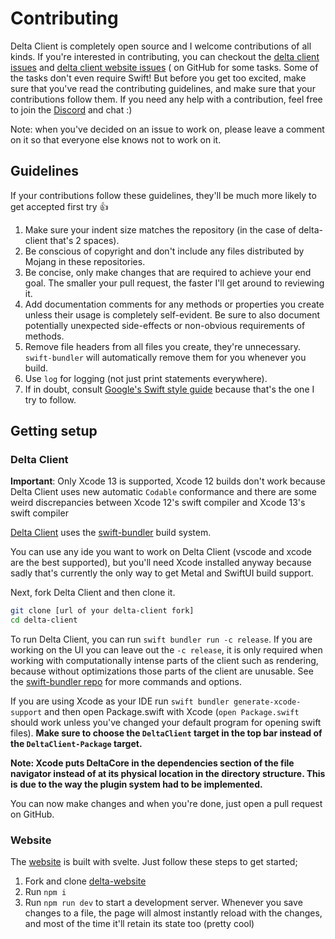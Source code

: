 # Contributing

Delta Client is completely open source and I welcome contributions of all kinds. If you're interested in contributing, you can checkout the [delta client issues](https://github.com/stackotter/delta-client/issues) and [delta client website issues](https://github.com/stackotter/delta-website) ( on GitHub for some tasks. Some of the tasks don't even require Swift! But before you get too excited, make sure that you've read the contributing guidelines, and make sure that your contributions follow them. If you need any help with a contribution, feel free to join the [Discord](https://discord.gg/xZPyDbmR6k) and chat :)

Note: when you've decided on an issue to work on, please leave a comment on it so that everyone else knows not to work on it.

## Guidelines

If your contributions follow these guidelines, they'll be much more likely to get accepted first try :thumbsup:

1. Make sure your indent size matches the repository (in the case of delta-client that's 2 spaces).
2. Be conscious of copyright and don't include any files distributed by Mojang in these repositories.
3. Be concise, only make changes that are required to achieve your end goal. The smaller your pull request, the faster I'll get around to reviewing it.
7. Add documentation comments for any methods or properties you create unless their usage is completely self-evident. Be sure to also document potentially unexpected side-effects or non-obvious requirements of methods.
4. Remove file headers from all files you create, they're unnecessary. `swift-bundler` will automatically remove them for you whenever you build.
5. Use `log` for logging (not just print statements everywhere).
6. If in doubt, consult [Google's Swift style guide](https://google.github.io/swift/#function-declarations) because that's the one I try to follow.

## Getting setup

### Delta Client

**Important**: Only Xcode 13 is supported, Xcode 12 builds don't work because Delta Client uses new automatic `Codable` conformance and there are some weird discrepancies between Xcode 12's swift compiler and Xcode 13's swift compiler

[Delta Client](https://github.com/stackotter/delta-client) uses the [swift-bundler](https://github.com/stackotter/swift-bundler) build system. 

You can use any ide you want to work on Delta Client (vscode and xcode are the best supported), but you'll need Xcode installed anyway because sadly that's currently the only way to get Metal and SwiftUI build support.

Next, fork Delta Client and then clone it.

```sh
git clone [url of your delta-client fork]
cd delta-client
```

To run Delta Client, you can run `swift bundler run -c release`. If you are working on the UI you can leave out the `-c release`, it is only required when working with computationally intense parts of the client such as rendering, because without optimizations those parts of the client are unusable. See the [swift-bundler repo](https://github.com/stackotter/swift-bundler) for more commands and options.

If you are using Xcode as your IDE run `swift bundler generate-xcode-support` and then open Package.swift with Xcode (`open Package.swift` should work unless you've changed your default program for opening swift files). **Make sure to choose the `DeltaClient` target in the top bar instead of the `DeltaClient-Package` target.**

**Note: Xcode puts DeltaCore in the dependencies section of the file navigator instead of at its physical location in the directory structure. This is due to the way the plugin system had to be implemented.**

You can now make changes and when you're done, just open a pull request on GitHub.

### Website

The [website](https://delta.stackotter.dev) is built with svelte. Just follow these steps to get started;

1. Fork and clone [delta-website](https://github.com/stackotter/delta-website) 
2. Run `npm i`
3. Run `npm run dev` to start a development server. Whenever you save changes to a file, the page will almost instantly reload with the changes, and most of the time it'll retain its state too (pretty cool)
